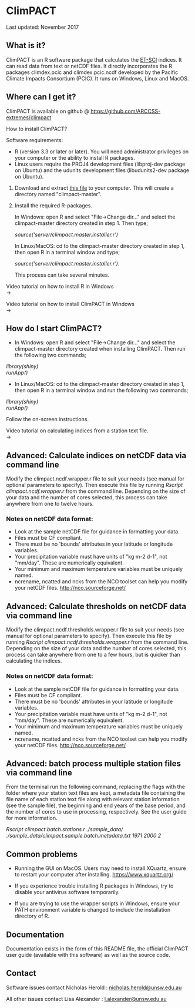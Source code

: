 

# ClimPACT
Last updated: November 2017


##  What is it?
  
ClimPACT is an R software package that calculates the [ET-SCI](http://www.wmo.int/pages/prog/wcp/ccl/opace/opace4/ET-SCI-4-1.php) indices. It can read 
data from text or netCDF files. It directly incorporates the R packages climdex.pcic 
and climdex.pcic.ncdf developed by the Pacific Climate Impacts Consortium (PCIC). It
runs on Windows, Linux and MacOS.
  
  
##  Where can I get it?
  
ClimPACT is available on github @ https://github.com/ARCCSS-extremes/climpact


How to install ClimPACT?

Software requirements:  
* R (version 3.3 or later or later). You will need administrator privileges 
  on your computer or the ability to install R packages.
* Linux users require the PROJ4 development files (libproj-dev package on 
  Ubuntu) and the udunits development files (libudunits2-dev package 
  on Ubuntu).

1. Download and extract [this file](https://github.com/ARCCSS-extremes/climpact/archive/master.zip) to your computer.
   This will create a directory named "climpact-master".

2. Install the required R-packages.

   In Windows: open R and select "File->Change dir..." and select the
   climpact-master directory created in step 1. Then type;  

   *source('server/climpact.master.installer.r')*

   In Linux/MacOS: cd to the climpact-master directory created in
   step 1, then open R in a terminal window and type;  

   *source('server/climpact.master.installer.r')*.

   This process can take several minutes.

Video tutorial on how to install R in Windows  
-> 

Video tutorial on how to install ClimPACT in Windows  
-> 


##  How do I start ClimPACT?

* In Windows: open R and select "File->Change dir..." and select the 
climpact-master directory created when installing ClimPACT. Then run the 
following two commands;  

*library(shiny)*  
*runApp()* 

* In Linux/MacOS: cd to the climpact-master directory created in
step 1, then open R in a terminal window and run the following two
commands;  

*library(shiny)*  
*runApp()* 

Follow the on-screen instructions.

Video tutorial on calculating indices from a station text file.  
-> 


##  Advanced: Calculate indices on netCDF data via command line

Modify the climpact.ncdf.wrapper.r file to suit your needs (see manual
for optional parameters to specify). Then execute this file by running 
*Rscript climpact.ncdf.wrapper.r* from the command line. Depending
on the size of your data and the number of cores selected, this process
can take anywhere from one to twelve hours.

### Notes on netCDF data format:
* Look at the sample netCDF file for guidance in formatting your
  data.
* Files must be CF compliant.
* There must be no 'bounds' attributes in your latitude or 
  longitude variables.
* Your precipitation variable must have units of "kg m-2 d-1",
  not "mm/day". These are numerically equivalent.
* Your minimum and maximum temperature variables must be 
  uniquely named.
* ncrename, ncatted and ncks from the NCO toolset can help 
  you modify your netCDF files.
  http://nco.sourceforge.net/

				
##  Advanced: Calculate thresholds on netCDF data via command line

Modify the climpact.ncdf.thresholds.wrapper.r file to suit your needs (see manual
for optional parameters to specify). Then execute this file by running 
*Rscript climpact.ncdf.thresholds.wrapper.r* from the command line. Depending
on the size of your data and the number of cores selected, this process
can take anywhere from one to a few hours, but is quicker than calculating 
the indices.

### Notes on netCDF data format:
* Look at the sample netCDF file for guidance in formatting your
  data.
* Files must be CF compliant.
* There must be no 'bounds' attributes in your latitude or 
  longitude variables.
* Your precipitation variable must have units of "kg m-2 d-1",
  not "mm/day". These are numerically equivalent.
* Your minimum and maximum temperature variables must be 
  uniquely named.
* ncrename, ncatted and ncks from the NCO toolset can help 
  you modify your netCDF files.
  http://nco.sourceforge.net/

				
##  Advanced: batch process multiple station files via command line

From the terminal run the following command, replacing the flags
with the folder where your station text files are kept, a metadata file
containing the file name of each station text file along with relevant 
station information (see the sample file), the beginning and end years of 
the base period, and the number of cores to use in processing, respectively. 
See the user guide for more information.  

*Rscript climpact.batch.stations.r ./sample_data/ ./sample_data/climpact.sample.batch.metadata.txt 1971 2000 2*


##  Common problems

* Running the GUI on MacOS. Users may need to install XQuartz, ensure
  to restart your computer after installing. https://www.xquartz.org/

* If you experience trouble installing R packages in Windows, try to disable
  your antivirus software temporarily.

* If you are trying to use the wrapper scripts in Windows, ensure your PATH
  environment variable is changed to include the installation directory of R.


##  Documentation
  
Documentation exists in the form of this README file, the official ClimPACT
user guide (available with this software) as well as the source code.


##  Contact
  
Software issues contact Nicholas Herold : nicholas.herold@unsw.edu.au
 
All other issues contact Lisa Alexander : l.alexander@unsw.edu.au
